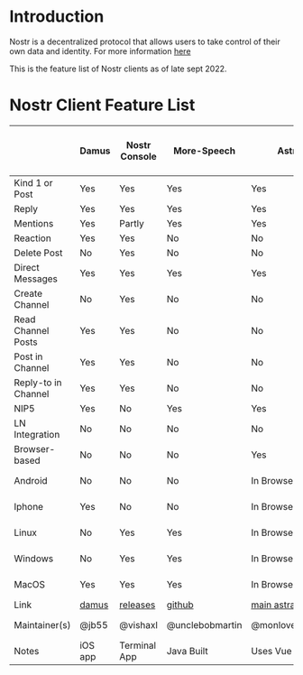 
# Introduction 

Nostr is a decentralized protocol that allows users to take control of their own data and identity. For more information [here](https://github.com/aljazceru/awesome-nostr) 

This is the feature list of Nostr clients as of late sept 2022.


# Nostr Client Feature List

|                |Damus            |Nostr Console  |More-Speech |Astral      |Add new Client Here     |Anigma    |Alphaama    |
|----------------|-----------------|---------------|------------|------------|-----------|----------|------------|
|Kind 1 or Post  |Yes              |Yes            |Yes         |Yes         |Yes        |No        |Yes         |
|Reply           |Yes              |Yes            |Yes         |Yes         |Yes        |No        |Yes         |
|Mentions        |Yes              |Partly         |Yes         |Yes         |Yes        |Yes       |Yes         |
|Reaction        |Yes              |Yes            |No          |No          |No         |No        |Yes         |
|Delete Post     |No               |Yes            |No          |No          |No         |No        |No          |
|Direct Messages |Yes              |Yes            |Yes          |Yes         |No         |Yes       |No         |
|Create Channel  |No               |Yes            |No           |No          |No         |Yes       |No         |
|Read Channel Posts|Yes            |Yes            |No           |No          |No         |Yes       |No         |
|Post in Channel |Yes              |Yes            |No           |No          |No         |Yes       |No          |
|Reply-to in Channel|Yes           |Yes            |No           |No          |No         |Yes       |No          |
|NIP5            |Yes              |No             |Yes          |Yes         |Yes        |No        |Yes         |
|LN Integration  |No               |No             |No           |No          |No         |Yes       |No          |  
|Browser-based   |No               |No             |No           |Yes         |Yes        |Yes       |Yes         |
|Android         |No               |No             |No           |In Browser  |In Browser        |In Browser|In Browser  |
|Iphone          |Yes              |No         |No              |In Browser  |In Browser        |In Browser|In Browser  |
|Linux           |No               |Yes       |Yes          |In Browser  |In Browser        |In Browser|In Browser  |
|Windows         |No               |Yes        |Yes       |In Browser  |In Browser        |In Browser|In Browser  |
|MacOS           |Yes              |Yes         |Yes         |In Browser  |In Browser        |In Browser|In Browser  |
|Link            |[damus](https://damus.io/)|[releases](https://github.com/vishalxl/nostr_console/releases)|[github](https://github.com/unclebob/more-speech)|[main astral](http://astral.ninja)|<add here>|[Anigma](http://anigma.io) |[Alphaama](http://alphaama.com)|
|Maintainer(s)   |@jb55            |@vishaxl       |@unclebobmartin|@monlovesmango|@      |[Brill Saton](https://github.com/brilliancebitcoin)|@balas     |
|Notes           | iOS app         |Terminal App    |Java Built     | Uses Vue      |           |PWA       |            |
